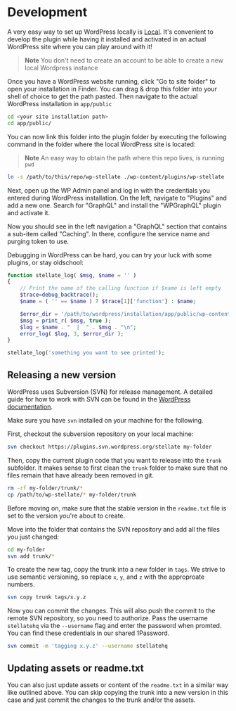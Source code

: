 # Development

A very easy way to set up WordPress locally is [Local](https://localwp.com/).
It's convenient to develop the plugin while having it installed and activated
in an actual WordPress site where you can play around with it!

> **Note**
> You don't need to create an account to be able to create a new local Wordpress instance

Once you have a WordPress website running, click "Go to site folder" to open your installation in Finder. 
You can drag & drop this folder into your shell of choice to get the path pasted. Then navigate to the actual WordPress installation in `app/public`

```sh
cd <your site installation path>
cd app/public/
```

You can now link this folder into the plugin folder by executing the following command in the folder where the local
WordPress site is located:

> **Note**
> An easy way to obtain the path where this repo lives, is running `pwd`

```sh
ln -s /path/to/this/repo/wp-stellate ./wp-content/plugins/wp-stellate
```

Next, open up the WP Admin panel and log in with the credentials you entered during WordPress installation. 
On the left, navigate to "Plugins" and add a new one. Search for "GraphQL" and install the "WPGraphQL" plugin and activate it.

Now you should see in the left navigation a "GraphQL" section that contains a sub-item called "Caching". In there, configure the service name and purging token to use.

Debugging in WordPress can be hard, you can try your luck with some plugins, or stay oldschool:

```php
function stellate_log( $msg, $name = '' )
{
    // Print the name of the calling function if $name is left empty
    $trace=debug_backtrace();
    $name = ( '' == $name ) ? $trace[1]['function'] : $name;

    $error_dir = '/path/to/wordpress/installation/app/public/wp-content/stellate-plugin.log';
    $msg = print_r( $msg, true );
    $log = $name . "  |  " . $msg . "\n";
    error_log( $log, 3, $error_dir );
}

stellate_log('something you want to see printed');
```

## Releasing a new version

WordPress uses Subversion (SVN) for release management. A detailed guide for
how to work with SVN can be found in the [WordPress documentation](https://developer.wordpress.org/plugins/wordpress-org/how-to-use-subversion/).

Make sure you have `svn` installed on your machine for the following.

First, checkout the subversion repository on your local machine:

```sh
svn checkout https://plugins.svn.wordpress.org/stellate my-folder
```

Then, copy the current plugin code that you want to release into the `trunk`
subfolder. It makes sense to first clean the `trunk` folder to make sure that
no files remain that have already been removed in git.

```sh
rm -rf my-folder/trunk/*
cp /path/to/wp-stellate/* my-folder/trunk
```

Before moving on, make sure that the stable version in the `readme.txt` file 
is set to the version you're about to create.

Move into the folder that contains the SVN repository and add all the files 
you just changed:

```sh
cd my-folder
svn add trunk/*
```

To create the new tag, copy the trunk into a new folder in `tags`. We
strive to use semantic versioning, so replace `x`, `y`, and `z` with 
the approproate numbers.

```sh
svn copy trunk tags/x.y.z
```

Now you can commit the changes. This will also push the commit to the remote
SVN repository, so you need to authorize. Pass the username `stellatehq` via 
the `--username` flag and enter the password when promted. You can find these 
credentials in our shared 1Password.

```sh
svn commit -m 'tagging x.y.z' --username stellatehq
```

## Updating assets or readme.txt

You can also just update assets or content of the `readme.txt` in a similar
way like outlined above. You can skip copying the trunk into a new version
in this case and just commit the changes to the trunk and/or the assets.
